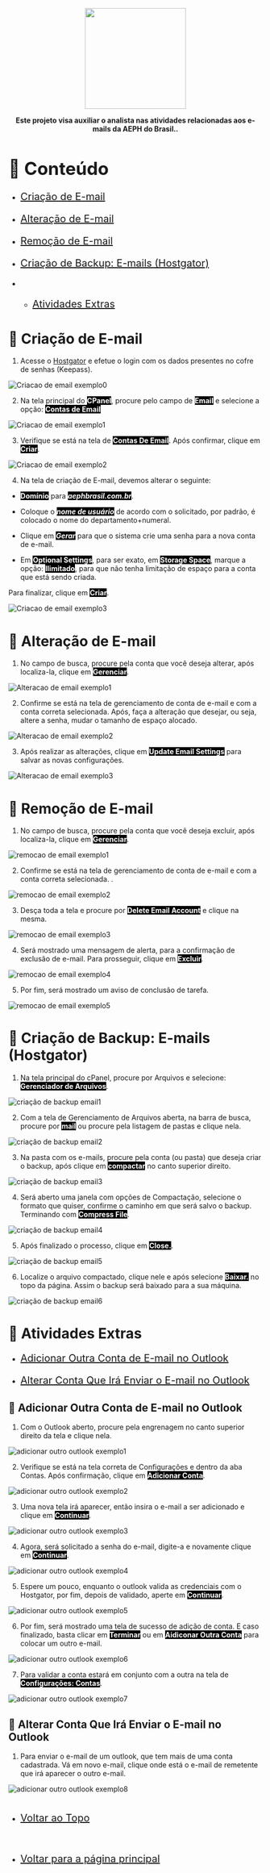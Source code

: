 <p align="center">
    <img src="../imagens/aeph-logo.png" width="200px">
</p>

<p align="center">
<b>Este projeto visa auxiliar o analista nas atividades relacionadas aos e-mails da AEPH do Brasil..</b>
</p>


<!-- Comentário exemplo -->

<h1 id="conteudo" style="font-size:35px;">📝 Conteúdo</h1>

- <p style="font-size:20px"> <a href="#criacao"> Criação de E-mail</a></p>
- <p style="font-size:20px"> <a href="#alteracao"> Alteração de E-mail</a></p>
- <p style="font-size:20px"> <a href="#remocao"> Remoção de E-mail</a></p>
- <p style="font-size:20px"> <a href="#backuphostgator"> Criação de Backup: E-mails (Hostgator)</a></p>
- - <p style="font-size:20px"> <a href="#extra"> Atividades Extras</a></p>

<h1 id="criacao">📧 Criação de E-mail</h1>

1. <p>Acesse o <a href="https://sh-pro68.hostgator.com.br:2083/cpsess3949089252/frontend/paper_lantern/index.html?login=1&post_login=17936208941417">Hostgator</a> e efetue o login com os dados presentes no cofre de senhas (Keepass). 
</p>


<img src="../imagens/procedimentos-img/criar_email0.png" alt="Criacao de email exemplo0">

<br>

2. <p>Na tela principal do <b style="color:white; background-color:black">CPanel</b>, procure pelo campo de <b style="color:white; background-color:black">Email</b> e selecione a opção: <b style="color:white; background-color:black">Contas de Email</b></p>


<img src="../imagens/procedimentos-img/criar_email1.png" alt="Criacao de email exemplo1">

<br>

3. <p>Verifique se está na tela de  <b style="color:white; background-color:black">Contas De Email</b>. Após confirmar, clique em <b style="color:white; background-color:black"> Criar</b>.</p>

<img src="../imagens/procedimentos-img/criar_email2.png" alt="Criacao de email exemplo2">

<br>

4. <p>Na tela de criação de E-mail, devemos alterar o seguinte:
- <b style="color:white; background-color:black">Domínio</b> para <u><i><b style="color:white; background-color:black">aephbrasil.com.br</u></b></i>.


- Coloque o <i><b style="color:white; background-color:black">nome de usuário</b></i> de acordo com o solicitado, por padrão, é colocado o nome do departamento+numeral.

- Clique em <i><b style="color:white; background-color:black">Gerar</b></i> para que o sistema crie uma senha para a nova conta de e-mail.

- Em <b style="color:white; background-color:black">Optional Settings</b>, para ser exato, em <b style="color:white; background-color:black">Storage Space</b>, marque a opção: <b style="color:white; background-color:black"> Ilimitado</b>, para que não tenha limitação de espaço para a conta que está sendo criada.

Para finalizar, clique em <b style="color:white; background-color:black">Criar</b>.


<img src="../imagens/procedimentos-img/criar_email3.png" alt="Criacao de email exemplo3">

<br>

<h1 id="alteracao">📧 Alteração de E-mail</h1>

1. <p>No campo de busca, procure pela conta que você deseja alterar, após localiza-la, clique em <b style="color:white; background-color:black">Gerenciar</b>. 
</p>
<img src="../imagens/procedimentos-img/alterar_email1.png" alt="Alteracao de email exemplo1">

<br>

2. <p>Confirme se está na tela de gerenciamento de conta de e-mail e com a conta correta selecionada. Após, faça a alteração que desejar, ou seja, altere a senha, mudar o tamanho de espaço alocado.</p>

<img src="../imagens/procedimentos-img/alterar_email2.png" alt="Alteracao de email exemplo2">

<br>

3. <p>Após realizar as alterações, clique em <b style="color:white; background-color:black">Update Email Settings</b> para salvar as novas configurações.</p>

<img src="../imagens/procedimentos-img/alterar_email3.png" alt="Alteracao de email exemplo3">

<br>




<h1 id="remocao">📧 Remoção de E-mail</h1>



1. <p>No campo de busca, procure pela conta que você deseja excluir, após localiza-la, clique em <b style="color:white; background-color:black">Gerenciar</b>. 
</p>
<img src="../imagens/procedimentos-img/remover_email1.png" alt="remocao de email exemplo1">

<br>

2. <p>Confirme se está na tela de gerenciamento de conta de e-mail e com a conta correta selecionada. </b>. 
</p>
<img src="../imagens/procedimentos-img/remover_email2.png" alt="remocao de email exemplo2">

<br>

3. <p>Desça toda a tela e procure por <b style="color:white; background-color:black">Delete Email Account</b> e clique na mesma. 
</p>
<img src="../imagens/procedimentos-img/remover_email3.png" alt="remocao de email exemplo3">

<br>

4. <p>Será mostrado uma mensagem de alerta, para a confirmação de exclusão de e-mail. Para prosseguir, clique em  <b style="color:white; background-color:black">Excluir</b>. 
</p>
<img src="../imagens/procedimentos-img/remover_email4.png" alt="remocao de email exemplo4">

<br>

5. <p>Por fim, será mostrado um aviso de conclusão de tarefa. 
</p>
<img src="../imagens/procedimentos-img/remover_email5.png" alt="remocao de email exemplo5">

<br>

<h1 id="backuphostgator">📧 Criação de Backup: E-mails (Hostgator)</h1>

1. <p>Na tela principal do cPanel, procure por Arquivos e selecione: <b style="color:white; background-color:black">Gerenciador de Arquivos</b>. 
</p>
<img src="../imagens/procedimentos-img/bkp_email1.png" alt="criação de backup email1">

<br>

2. <p>Com a tela de Gerenciamento de Arquivos aberta, na barra de busca, procure por <b style="color:white; background-color:black">mail</b> ou procure pela listagem de pastas e clique nela. 
</p>
<img src="../imagens/procedimentos-img/bkp_email2.png" alt="criação de backup email2">

<br>

3. <p>Na pasta com os e-mails, procure pela conta (ou pasta) que deseja criar o backup, após clique em <b style="color:white; background-color:black">compactar</b> no canto superior direito. 
</p>
<img src="../imagens/procedimentos-img/bkp_email3.png" alt="criação de backup email3">

<br>

4. <p>Será aberto uma janela com opções de Compactação, selecione o formato que quiser, confirme o caminho em que será salvo o backup. Terminando com <b style="color:white; background-color:black">Compress File</b>.
</p>
<img src="../imagens/procedimentos-img/bkp_email4.png" alt="criação de backup email4">

<br>

5. <p>Após finalizado o processo, clique em <b style="color:white; background-color:black">Close.</b>.
</p>
<img src="../imagens/procedimentos-img/bkp_email5.png" alt="criação de backup email5">

<br>

6. <p>Localize o arquivo compactado, clique nele e após selecione <b style="color:white; background-color:black">Baixar.</b> no topo da página. Assim o backup será baixado para a sua máquina.
</p>
<img src="../imagens/procedimentos-img/bkp_email6.png" alt="criação de backup email6">

<br>

<h1 id="extra">📧 Atividades Extras</h1>

- <p style="font-size:20px"> <a href="#addemailoutlook"> Adicionar Outra Conta de E-mail no Outlook</a></p>
 - <p style="font-size:20px"> <a href="#alteraremailenvio"> Alterar Conta Que Irá Enviar o E-mail no Outlook</a></p>
<!--- <p style="font-size:20px"> <a href="#addemailoutlook"> Adicionar Outra Conta de E-mail no Outlook</a></p>
- <p style="font-size:20px"> <a href="#addemailoutlook"> Adicionar Outra Conta de E-mail no Outlook</a></p>-->

<h2 id="addemailoutlook">📧 Adicionar Outra Conta de E-mail no Outlook</h2>

1.  <p> Com o Outlook aberto, procure pela engrenagem no canto superior direito da tela e clique nela.</p>
<img src="../imagens/procedimentos-img/add_email_pc_1.png" alt="adicionar outro outlook exemplo1">

<br>

2.  <p> Verifique se está na tela correta de Configurações e dentro da aba Contas. Após confirmação, clique em <b style="color:white; background-color:black">Adicionar Conta</b>. </p>
<img src="../imagens/procedimentos-img/add_email_pc_2.png" alt="adicionar outro outlook exemplo2">

3.  <p> Uma nova tela irá aparecer, então insira o e-mail a ser adicionado e clique em  <b style="color:white; background-color:black">Continuar</b>. </p>
<img src="../imagens/procedimentos-img/add_email_pc_3.png" alt="adicionar outro outlook exemplo3">

4.  <p> Agora, será solicitado a senha do e-mail, digite-a e novamente clique em <b style="color:white; background-color:black">Continuar</b>. </p>
<img src="../imagens/procedimentos-img/add_email_pc_4.png" alt="adicionar outro outlook exemplo4">

5.  <p> Espere um pouco, enquanto o outlook valida as credenciais com o Hostgator, por fim, depois de validado, aperte em <b style="color:white; background-color:black">Continuar</b>. </p>
<img src="../imagens/procedimentos-img/add_email_pc_5.png" alt="adicionar outro outlook exemplo5">

6.  <p> Por fim, será mostrado uma tela de sucesso de adição de conta. E caso finalizado, basta clicar em <b style="color:white; background-color:black">Terminar</b> ou em <b style="color:white; background-color:black">Aidiconar Outra Conta</b> para colocar um outro e-mail. </p>
<img src="../imagens/procedimentos-img/add_email_pc_6.png" alt="adicionar outro outlook exemplo6">

7.  <p> Para validar a conta estará em conjunto com a outra na tela de <b style="color:white; background-color:black">Configurações: Contas</b>. </p>
<img src="../imagens/procedimentos-img/add_email_pc_7.png" alt="adicionar outro outlook exemplo7">

<br>

<h2 id="alteraremailenvio">📧 Alterar Conta Que Irá Enviar o E-mail no Outlook</h2>

1.  <p> Para enviar o e-mail de um outlook, que tem mais de uma conta cadastrada. Vá em novo e-mail, clique onde está o e-mail de remetente que irá aparecer o outro e-mail.
<img src="../imagens/procedimentos-img/add_email_pc_8.png" alt="adicionar outro outlook exemplo8">


<div>

[BADGE1]: https://img.shields.io/badge/Página_principal-000?style=for-the-badge&logo=html



<!-- <h1 id="voltar">Voltar para a página principal</h1>

[![backend-simple][BADGE1]](../README.md)-->


</div>


<br>

- <p style="font-size:20px"> <a href="#"> Voltar ao Topo</a></p>

<br>

- <p style="font-size:20px"> <a href="../README.md"> Voltar para a página principal</a></p>